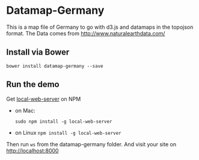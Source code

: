 # Datamap-Germany
This is a map file of Germany to go with d3.js and datamaps in the topojson format. The Data comes from http://www.naturalearthdata.com/
## Install via Bower
    bower install datamap-germany --save

## Run the demo
Get [local-web-server](https://www.npmjs.com/package/local-web-server) on NPM
* on Mac:

    `sudo npm install -g local-web-server`
* on Linux
    `npm install -g local-web-server`

Then run `ws` from the datamap-germany folder. And visit your site on [http://localhost:8000](http://localhost:8000)
